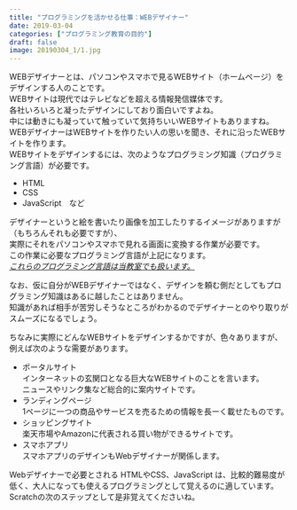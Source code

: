 ```yaml
---
title: "プログラミングを活かせる仕事：WEBデザイナー"
date: 2019-03-04
categories: ["プログラミング教育の目的"]
draft: false
image: 20190304_1/1.jpg
---
```


WEBデザイナーとは、パソコンやスマホで見るWEBサイト（ホームページ）をデザインする人のことです。  
WEBサイトは現代ではテレビなどを超える情報発信媒体です。  
各社いろいろと凝ったデザインにしており面白いですよね。  
中には動きにも凝っていて触っていて気持ちいいWEBサイトもありますね。  
WEBデザイナーはWEBサイトを作りたい人の思いを聞き、それに沿ったWEBサイトを作ります。  
WEBサイトをデザインするには、次のようなプログラミング知識（プログラミング言語）が必要です。  

* HTML
* CSS
* JavaScript　など

デザイナーというと絵を書いたり画像を加工したりするイメージがありますが（もちろんそれも必要ですが）、  
実際にそれをパソコンやスマホで見れる画面に変換する作業が必要です。  
この作業に必要なプログラミング言語が上記になります。  
*[これらのプログラミング言語は当教室でも扱います。](/about)*  

なお、仮に自分がWEBデザイナーではなく、デザインを頼む側だとしてもプログラミング知識はあるに越したことはありません。  
知識があれば相手が苦労しそうなところがわかるのでデザイナーとのやり取りがスムーズになるでしょう。  

ちなみに実際にどんなWEBサイトをデザインするかですが、色々ありますが、例えば次のような需要があります。

* ポータルサイト  
    インターネットの玄関口となる巨大なWEBサイトのことを言います。  
    ニュースやリンク集など総合的に案内サイトです。
* ランディングページ  
    1ページに一つの商品やサービスを売るための情報を長ーく載せたものです。
* ショッピングサイト  
    楽天市場やAmazonに代表される買い物ができるサイトです。  
* スマホアプリ  
    スマホアプリのデザインもWebデザイナーが関係します。  

Webデザイナーで必要とされる HTMLやCSS、JavaScript は、比較的難易度が低く、大人になっても使えるプログラミングとして覚えるのに適しています。  
Scratchの次のステップとして是非覚えてくださいね。
